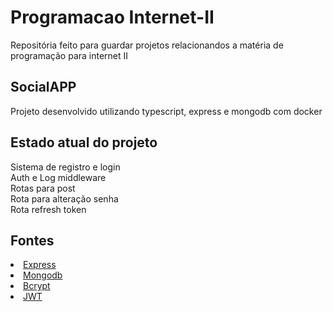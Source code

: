 # Programacao Internet-II
Repositória feito para guardar projetos relacionandos a matéria de programação para internet II

## SocialAPP

Projeto desenvolvido utilizando typescript, express e mongodb com docker

## Estado atual do projeto

Sistema de registro e login<br>
Auth e Log middleware<br>
Rotas para post<br>
Rota para alteração senha<br>
Rota refresh token<br>

## Fontes

<li><a href= "https://expressjs.com/pt-br/" src = ""> Express </a></li>
<li><a href= "https://www.mongodb.com/pt-br" src = ""> Mongodb </a></li>
<li><a href= "https://www.npmjs.com/package/bcrypt" src = ""> Bcrypt </a></li>
<li><a href= "https://jwt.io/" src = ""> JWT </a></li>